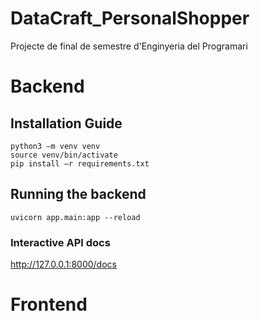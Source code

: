# DataCraft_PersonalShopper

Projecte de final de semestre d'Enginyeria del Programari


# Backend
## Installation Guide
```
python3 –m venv venv
source venv/bin/activate
pip install –r requirements.txt
```

## Running the backend
```
uvicorn app.main:app --reload
```
### Interactive API docs
http://127.0.0.1:8000/docs

# Frontend

